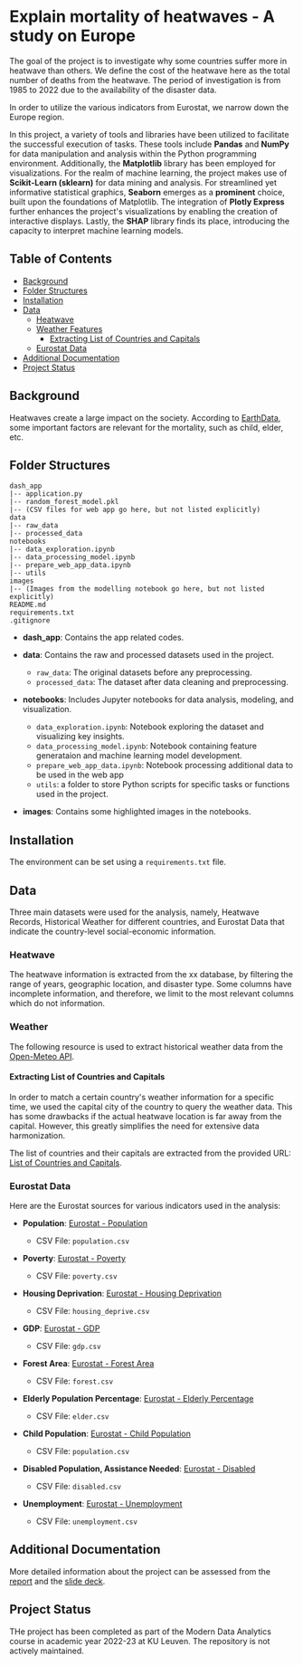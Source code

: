 # Explain mortality of heatwaves - A study on Europe

The goal of the project is to investigate why some countries suffer more in heatwave than others. We define the cost of the heatwave here as the total number of deaths from the heatwave. The period of investigation is from 1985 to 2022 due to the availability of the disaster data.

In order to utilize the various indicators from Eurostat, we narrow down the Europe region.

In this project, a variety of tools and libraries have been utilized to facilitate the successful execution of tasks. These tools include **Pandas** and  **NumPy** for data manipulation and analysis within the Python programming environment. Additionally, the **Matplotlib** library has been employed for visualizations. For the realm of machine learning, the project makes use of **Scikit-Learn (sklearn)** for data mining and analysis. For streamlined yet informative statistical graphics, **Seaborn** emerges as a **prominent** choice, built upon the foundations of Matplotlib. The integration of **Plotly Express** further enhances the project's visualizations by enabling the creation of interactive displays. Lastly, the **SHAP** library finds its place, introducing the capacity to interpret machine learning models.

## Table of Contents

- [Background](#project-title-and-description)
- [Folder Structures](#folder)
- [Installation](#installation)
- [Data](#data)
  - [Heatwave](#heatwave)
  - [Weather Features](#weather-features)
    - [Extracting List of Countries and Capitals](#extracting-list-of-countries-and-capitals)
  - [Eurostat Data](#eurostat-data)
- [Additional Documentation](#additional-documentation)
- [Project Status](#project-status)

## Background

Heatwaves create a large impact on the society.
According to [EarthData](https://www.earthdata.nasa.gov/learn/pathfinders/disasters/extreme-heat-data-pathfinder), some important factors are relevant for the mortality, such as child, elder, etc.

## Folder Structures

```
dash_app
|-- application.py
|-- random_forest_model.pkl
|-- (CSV files for web app go here, but not listed explicitly)
data
|-- raw_data
|-- processed_data
notebooks
|-- data_exploration.ipynb
|-- data_processing_model.ipynb
|-- prepare_web_app_data.ipynb
|-- utils
images
|-- (Images from the modelling notebook go here, but not listed explicitly)
README.md
requirements.txt
.gitignore
```
- **dash_app**: Contains the app related codes.
  
- **data**: Contains the raw and processed datasets used in the project.
  - `raw_data`: The original datasets before any preprocessing.
  - `processed_data`: The dataset after data cleaning and preprocessing.
  
- **notebooks**: Includes Jupyter notebooks for data analysis, modeling, and visualization.
  - `data_exploration.ipynb`: Notebook exploring the dataset and visualizing key insights.
  - `data_processing_model.ipynb`: Notebook containing feature generataion and machine learning model development.
  - `prepare_web_app_data.ipynb`: Notebook processing additional data to be used in the web app
  - `utils`: a folder to store Python scripts for specific tasks or functions used in the project.
  
- **images**: Contains some highlighted images in the notebooks.

## Installation

The environment can be set using a `requirements.txt` file.

## Data

Three main datasets were used for the analysis, namely, Heatwave Records, Historical Weather for different countries, and Eurostat Data that indicate the country-level social-economic information.

### Heatwave 

The heatwave information is extracted from the xx database, by filtering the range of years, geographic location, and disaster type. Some columns have incomplete information, and therefore, we limit to the most relevant columns which do not information.

### Weather 

The following resource is used to extract historical weather data from the [Open-Meteo API](https://open-meteo.com/en/docs/historical-weather-api).

#### Extracting List of Countries and Capitals

In order to match a certain country's weather information for a specific time, we used the capital city of the country to query the weather data. This has some drawbacks if the actual heatwave location is far away from the capital. However, this greatly simplifies the need for extensive data harmonization.

The list of countries and their capitals are extracted from the provided URL: [List of Countries and Capitals](http://techslides.com/list-of-countries-and-capitals).

### Eurostat Data

Here are the Eurostat sources for various indicators used in the analysis:

- **Population**: [Eurostat - Population](https://ec.europa.eu/eurostat/databrowser/view/DEMO_PJAN/default/table?lang=en)
  - CSV File: `population.csv`

- **Poverty**: [Eurostat - Poverty](https://ec.europa.eu/eurostat/databrowser/view/SDG_01_10/default/table?lang=en)
  - CSV File: `poverty.csv`

- **Housing Deprivation**: [Eurostat - Housing Deprivation](https://ec.europa.eu/eurostat/databrowser/view/SDG_11_11/default/table?lang=en)
  - CSV File: `housing_deprive.csv`

- **GDP**: [Eurostat - GDP](https://ec.europa.eu/eurostat/databrowser/view/SDG_08_10/default/table?lang=en)
  - CSV File: `gdp.csv`

- **Forest Area**: [Eurostat - Forest Area](https://ec.europa.eu/eurostat/databrowser/product/view/SDG_15_10)
  - CSV File: `forest.csv`

- **Elderly Population Percentage**: [Eurostat - Elderly Percentage](https://ec.europa.eu/eurostat/databrowser/view/TPS00028/default/table?lang=en)
  - CSV File: `elder.csv`

- **Child Population**: [Eurostat - Child Population](https://ec.europa.eu/eurostat/databrowser/view/yth_demo_010/default/table?lang=en)
  - CSV File: `population.csv`

- **Disabled Population, Assistance Needed**: [Eurostat - Disabled](https://ec.europa.eu/eurostat/databrowser/view/hlth_dpeh130/default/table?lang=en)
  - CSV File: `disabled.csv`

- **Unemployment**: [Eurostat - Unemployment](https://ec.europa.eu/eurostat/databrowser/product/view/SDG_08_40)
  - CSV File: `unemployment.csv`

## Additional Documentation

More detailed information about the project can be assessed from the [report](https://www.overleaf.com/4741585141rpxkgzttqrvv) and the [slide deck](https://docs.google.com/presentation/d/1s_Lrp2qbuxrJJsyitHEKRXocIdoAaR0XmclfKdeL9F0/edit?usp=sharing).

## Project Status

THe project has been completed as part of the Modern Data Analytics course in academic year 2022-23 at KU Leuven. The repository is not actively maintained.
